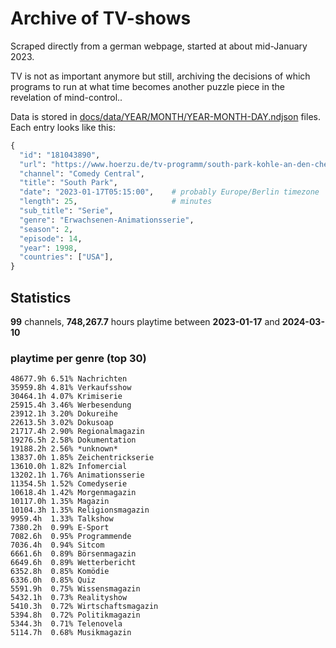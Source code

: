 # Archive of TV-shows

Scraped directly from a german webpage, started at about mid-January 2023.

TV is not as important anymore but still, archiving the decisions of which programs to run at what time
becomes another puzzle piece in the revelation of mind-control.. 

Data is stored in [docs/data/YEAR/MONTH/YEAR-MONTH-DAY.ndjson](docs/data/) files. 
Each entry looks like this:

```python
{
  "id": "181043890", 
  "url": "https://www.hoerzu.de/tv-programm/south-park-kohle-an-den-chefkoch/bid_181043890/", 
  "channel": "Comedy Central", 
  "title": "South Park", 
  "date": "2023-01-17T05:15:00",    # probably Europe/Berlin timezone 
  "length": 25,                     # minutes 
  "sub_title": "Serie", 
  "genre": "Erwachsenen-Animationsserie", 
  "season": 2, 
  "episode": 14, 
  "year": 1998, 
  "countries": ["USA"],
}
```

## Statistics

**99** channels, **748,267.7** hours playtime between **2023-01-17** and **2024-03-10**


### playtime per genre (top 30)

    48677.9h 6.51% Nachrichten
    35959.8h 4.81% Verkaufsshow
    30464.1h 4.07% Krimiserie
    25915.4h 3.46% Werbesendung
    23912.1h 3.20% Dokureihe
    22613.5h 3.02% Dokusoap
    21717.4h 2.90% Regionalmagazin
    19276.5h 2.58% Dokumentation
    19188.2h 2.56% *unknown*
    13837.0h 1.85% Zeichentrickserie
    13610.0h 1.82% Infomercial
    13202.1h 1.76% Animationsserie
    11354.5h 1.52% Comedyserie
    10618.4h 1.42% Morgenmagazin
    10117.0h 1.35% Magazin
    10104.3h 1.35% Religionsmagazin
    9959.4h  1.33% Talkshow
    7380.2h  0.99% E-Sport
    7082.6h  0.95% Programmende
    7036.4h  0.94% Sitcom
    6661.6h  0.89% Börsenmagazin
    6649.6h  0.89% Wetterbericht
    6352.8h  0.85% Komödie
    6336.0h  0.85% Quiz
    5591.9h  0.75% Wissensmagazin
    5432.1h  0.73% Realityshow
    5410.3h  0.72% Wirtschaftsmagazin
    5394.8h  0.72% Politikmagazin
    5344.3h  0.71% Telenovela
    5114.7h  0.68% Musikmagazin
